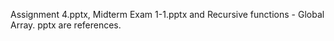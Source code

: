 Assignment 4.pptx, Midterm Exam 1-1.pptx and Recursive functions - Global Array. pptx are references.
